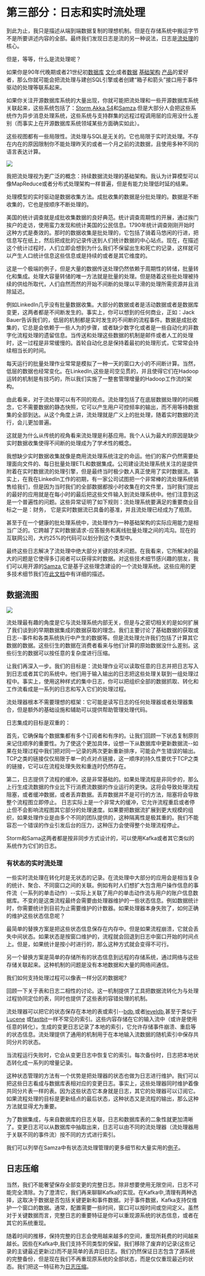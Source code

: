 第三部分：日志和实时流处理
=================================

到此为止，我只是描述从端到端数据复制的理想机制。但是在存储系统中搬运字节不是所要讲述内容的全部。最终我们发现日志是流的另一种说法，日志是[流处理](http://highlyscalable.wordpress.com/2013/08/20/in-stream-big-data-processing/)的核心。

但是，等等，什么是流处理呢？

如果你是90年代晚期或者21世纪初[数据库](http://cs.brown.edu/research/aurora/vldb03_journal.pdf) [文化](http://db.cs.berkeley.edu/papers/cidr03-tcq.pdf)或者[数据](http://www-03.ibm.com/software/products/us/en/infosphere-streams) [基础架构](http://en.wikipedia.org/wiki/StreamBase_Systems) [产品](http://en.wikipedia.org/wiki/Truviso)的爱好者，那么你就可能会把流处理与建创SQL引擎或者创建“箱子和箭头”接口用于事件驱动的处理等联系起来。

如果你关注开源数据库系统的大量出现，你就可能把流处理和一些开源数据库系统关联起来，这些系统包括了：[Storm](http://storm-project.net/),[Akka](http://akka.io/),[S4](http://incubator.apache.org/s4)和[Samza](http://engineering.linkedin.com/distributed-systems/log-what-every-software-engineer-should-know-about-real-time-datas-unifying).但是大部分人会把这些系统作为异步消息处理系统，这些系统与支持群集的远程过程调用层的应用没什么差别（而事实上在开源数据库系统领域某些方面确实如此）。

这些视图都有一些局限性。流处理与SQL是无关的。它也局限于实时流处理。不存在内在的原因限制你不能处理昨天的或者一个月之前的流数据，且使用多种不同的语言表达计算。

![](images/19202244_GPDx.jpg)

我把流处理视为更广泛的概念：持续数据流处理的基础架构。我认为计算模型可以像MapReduce或者分布式处理架构一样普遍，但是有能力处理低时延的结果。

处理模型的实时驱动是数据收集方法。成批收集的数据是分批处理的。数据是不断收集的，它也是按顺序不断处理的。

美国的统计调查就是成批收集数据的良好典范。统计调查周期性的开展，通过挨门挨户的走访，使用蛮力发现和统计美国的公民信息。1790年统计调查刚刚开始时这种方式是奏效的。那时的数据收集是批处理的，它包括了骑着马悠闲的行进，把信息写在纸上，然后把成批的记录传送到人们统计数据的中心站点。现在，在描述这个统计过程时，人们立即会想到为什么我们不保留出生和死亡的记录，这样就可以产生人口统计信息这些信息或是持续的或者是其它维度的。

这是一个极端的例子，但是大量的数据传送处理仍然依赖于周期性的转储，批量转化和集成。处理大容量转储的唯一方法就是批量的处理。但是随着这些批处理被持续的供给所取代，人们自然而然的开始不间断的处理以平滑的处理所需资源并且消除延迟。

例如LinkedIn几乎没有批量数据收集。大部分的数据或者是活动数据或者是数据库变更，这两者都是不间断发生的。事实上，你可以想到的任何商业，正如：Jack Bauer告诉我们的，低层的机制都是实时发生的不间断的流程事件。数据是成批收集的，它总是会依赖于一些人为的步骤，或者缺少数字化或者是一些自动化的非数字化流程处理的遗留信息。当传送和处理这些数据的机制是邮件或者人工的处理时，这一过程是非常缓慢的。首轮自动化总是保持着最初的处理形式，它常常会持续相当长的时间。

每天运行的批量处理作业常常是模拟了一种一天的窗口大小的不间断计算。当然，低层的数据也经常变化。在LinkedIn,这些是司空见贯的，并且使得它们在Hadoop运转的机制是有技巧的，所以我们实施了一整套管理增量的Hadoop工作流的架构。

由此看来，对于流处理可以有不同的观点。流处理包括了在底层数据处理的时间概念，它不需要数据的静态快照，它可以产生用户可控频率的输出，而不用等待数据集的全部到达。从这个角度上讲，流处理就是广义上的批处理，随着实时数据的流行，会儿更加普遍。

这就是为什么从传统的视角看来流处理是利基应用。我个人认为最大的原因是缺少实时数据收集使得不间断的处理成为了学术性的概念。

我想缺少实时数据收集就像是商用流处理系统注定的命运。他们的客户仍然需要处理面向文件的、每日批量处理ETL和数据集成。公司建设流处理系统关注的是提供附着在实时数据流的处理引擎，但是最终当时极少数人真正使用了实时数据流。事实上，在我在LinkedIn工作的初期，有一家公司试图把一个非常棒的流处理系统销售给我们，但是因为当时我们的全部数据都按小时收集在的文件里，当时我们提出的最好的应用就是在每小时的最后把这些文件输入到流处理系统中。他们注意到这是一个普遍性的问题。这些异常证明了如下规则：流处理系统要满足的重要商业目标之一是：财务， 它是实时数据流已具备的基准，并且流处理已经成为了瓶颈。

甚至于在一个健康的批处理系统中，流处理作为一种基础架构的实际应用能力是相当广泛的。它跨越了实时数据请求-应答服务和离线批量处理之间的鸿沟。现在的互联网公司，大约25%的代码可以划分到这个类型中。

最终这些日志解决了流处理中绝大部分关键的技术问题。在我看来，它所解决的最大的问题是它使得多订阅者可以获得实时数据。对这些技术细节感兴趣的朋友，我们可以用开源的[Samza](http://samza.incubator.apache.org/),它是基于这些理念建设的一个流处理系统。这些应用的更多技术细节我们在[此文档](http://samza.incubator.apache.org/learn/documentation/0.7.0)中有详细的描述。

数据流图
------------------

![](images/dag.png)

流处理最有趣的角度是它与流处理系统内部无关，但是与之密切相关的是如何扩展了我们谈到的早期数据集成的数据获取的理念。我们主要讨论了基础数据的获取或日志--事件和各类系统执行中产生的数据等。但是流处理允许我们包括了计算其它数据的数据。这些衍生的数据在消费者看来与他们计算的原始数据没什么差别。这些衍生的数据可以按任意的复杂度进行压缩。

让我们再深入一步。我们的目标是：流处理作业可以读取任意的日志并把日志写入到日志或者其它的系统中。他们用于输入输出的日志把这些处理关联到一组处理过程中。事实上，使用这种样式的集中日志，你可以把组织全部的数据抓取、转化和工作流看成是一系列的日志和写入它们的处理过程。

流处理器根本不需要理想的框架：它可能是读写日志的任何处理器或者处理器集合，但是额外的基础设施和辅助可以提供帮助管理处理代码。

日志集成的目标是双重的：

首先，它确保每个数据集都有多个订阅者和有序的。让我们回顾一下状态复制原则来记住顺序的重要性。为了使这个更加具体，设想一下从数据库中更新数据流--如果在处理过程中我们把对同一记录的两次更新重新排序，可能会产生错误的输出。 TCP之类的链接仅仅局限于单一的点对点链接，这一顺序的持久性要优于TCP之类的链接，它可以在流程处理失败和重连时仍然存在。 

第二，日志提供了流程的缓冲。这是非常基础的。如果处理流程是非同步的，那么上行生成流数据的作业比下行消费流数据的作业运行的更快。这将会导致处理流程阻塞，或者缓冲数据，或者丢弃数据。丢弃数据并不是可行的方法，阻塞将会导致整个流程图立即停止。 日志实际上是一个非常大的缓冲，它允许流程重启或者停止但不会影响流程图其它部分的处理速度。如果要把数据流扩展到更大规模的组织，如果处理作业是由多个不同的团队提供的，这种隔离性是极其重的。我们不能容忍一个错误的作业引发后台的压力，这种压力会使得整个处理流程停止。 

Storm和Sama这两者都是按非同步方式设计的，可以使用Kafka或者其它类似的系统作为它们的日志。 

### 有状态的实时流处理

一些实时流处理在转化时是无状态的记录。在流处理中大部分的应用会是相当复杂的统计、聚合、不同窗口之间的关联。例如有时人们想扩大包含用户操作信息的事件流（一系列的单击动作）--实际上关联了用户的单击动作流与用户的账户信息数据库。不变的是这类流程最终会需要由处理器维护的一些状态信息。例如数据统计时，你需要统计到目前为止需要维护的计数器。如果处理器本身失败了，如何正确的维护这些状态信息呢？

最简单的替换方案是把这些状态信息保存在内存中。但是如果流程崩溃，它就会丢失中间状态。如果状态是按窗口维护的，流程就会回退到日志中窗口开始的时间点上。但是，如果统计是按小时进行的，那么这种方式就会变得不可行。

另一个替换方案是简单的存储所有的状态信息到远程的存储系统，通过网络与这些存储关联起来。这种机制的问题是没有本地数据和大量的网络间通信。

我们如何支持处理过程可以像表一样分区的数据呢?

回顾一下关于表和日志二相性的讨论。这一机制提供了工具把数据流转化为与处理过程协同定位的表，同时也提供了这些表的容错处理的机制。

流处理器可以把它的状态保存在本地的表或索引--[bdb](http://www.oracle.com/technetwork/products/berkeleydb),或者[leveldb](https://code.google.com/p/leveldb),甚至于类似于[Lucene](http://lucene.apache.org/) 或[fastbit](https://sdm.lbl.gov/fastbit)一样不常见的索引。这些内容存储在它的输入流中（或许是使用任意的转化）。生成的变更日志记录了本地的索引，它允许存储事件崩溃、重启等的状态信息。流处理提供了通用的机制用于在本地输入流数据的随机索引中保存共同分片的状态。

当流程运行失败时，它会从变更日志中恢复它的索引。每次备份时，日志把本地状态转化成一系列的增量记录。

这种状态管理的方法有一个优势是把处理器的状态也做为日志进行维护。我们可以把这些日志看成与数据库表相对应的变更日志。事实上，这些处理器同时维护着像共同分片表一样的表。因为这些状态它本身就是日志，其它的处理器可以订阅它。如果流程处理的目标是更新结点的最后状态，这种状态又是流程的输出，那么这种方法就显得尤为重要。

为了数据集成，与来自数据库的日志关联，日志和数据库表的二象性就更加清晰了。变更日志可以从数据库中抽取出来，日志可以由不同的流处理器（流处理器用于关联不同的事件流）按不同的方式进行索引。

我们可以列举在Samza中有状态流处理管理的更多细节和大量实用的[例子](http://samza.incubator.apache.org/learn/documentation/0.7.0/container/state-management.html)。

日志压缩
------------------------

当然，我们不能奢望保存全部变更的完整日志。除非想要使用无限空间，日志不可能完全清除。为了澄清它，我们再来聊聊Kafka的实现。在Kafka中,清理有两种选择，这取决于数据是否包括关键更新和事件数据。对于事件数据，Kafka支持仅维护一个窗口的数据。通常，配置需要一些时间，窗口可以按时间或空间定义。虽然对于关键数据而言，完整日志的重要特征是你可以重现源系统的状态信息，或者在其它的系统重现。

随着时间的推移，保持完整的日志会使用越来越多的空间，重现所耗费的时间越来越长。因些在Kafka中,我们支持不同类型的保留。我们移除了废弃的记录(这些记录的主键最近更新过)而不是简单的丢弃旧日志。我们仍然保证日志包含了源系统的完整备份，但是现在我们不再重现原系统的全部状态，而是仅仅重现最近的状态。我们把这一特征称为[日志压缩](https://cwiki.apache.org/confluence/display/KAFKA/Log+Compaction)。
